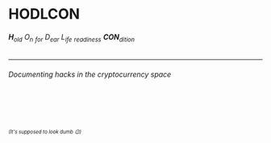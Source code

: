 # HODLCON
###### **H**<sub>old</sub> O<sub>n</sub> <sub>for</sub> D<sub>ear</sub> L<sub>ife</sub> <sub>readiness</sub> **CON**<sub>dition</sub>
---
###### Documenting hacks in the cryptocurrency space

&nbsp;

&nbsp;

###### <sub><sub>(It's supposed to look dumb 😉)</sub></sub>
